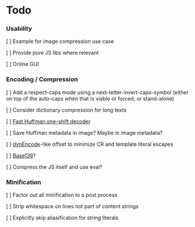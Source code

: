 # Todo


### Usability

[ ] Example for image compression use case

[ ] Provide pure JS libs where relevant

[ ] Online GUI


### Encoding / Compression

[ ] Add a respect-caps mode using a next-letter-invert-caps-symbol (either on top of the auto-caps when that is viable or forced, or stand-alone)

[ ] Consider dictionary compression for long texts

[ ] [Fast Huffman one-shift decoder](https://researchgate.net/publication/3159499_On_the_implementation_of_minimum_redundancy_prefix_codes)

[ ] Save Huffman metadata in image? Maybe in image metadata?

[ ] [dynEncode](https://github.com/eshaz/simple-yenc/pull/3)-like offset to minimize CR and template literal escapes

[ ] [Base139](https://github.com/kevinAlbs/Base122/issues/3#issuecomment-263787763)?

[ ] Compress the JS itself and use eval?


### Minification

[ ] Factor out all minification to a post process

[ ] Strip whitespace on lines not part of content strings

[ ] Explicitly skip aliasification for string literals
